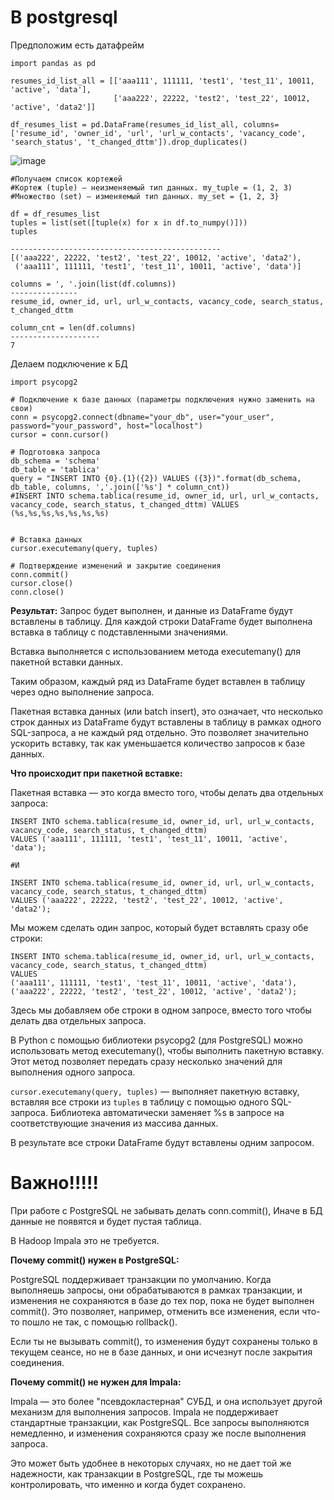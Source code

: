 # **В postgresql**

Предположим есть датафрейм

```
import pandas as pd

resumes_id_list_all = [['aaa111', 111111, 'test1', 'test_11', 10011, 'active', 'data'],  
                       ['aaa222', 22222, 'test2', 'test_22', 10012, 'active', 'data2']]

df_resumes_list = pd.DataFrame(resumes_id_list_all, columns=['resume_id', 'owner_id', 'url', 'url_w_contacts', 'vacancy_code', 'search_status', 't_changed_dttm']).drop_duplicates()
```

![image](https://github.com/user-attachments/assets/6d9a74e0-9b2a-4427-b8a5-975ca8e1ff52)

```
#Получаем список кортежей
#Кортеж (tuple) — неизменяемый тип данных. my_tuple = (1, 2, 3)
#Множество (set) — изменяемый тип данных. my_set = {1, 2, 3}

df = df_resumes_list
tuples = list(set([tuple(x) for x in df.to_numpy()]))
tuples

-----------------------------------------------
[('aaa222', 22222, 'test2', 'test_22', 10012, 'active', 'data2'),
 ('aaa111', 111111, 'test1', 'test_11', 10011, 'active', 'data')]
```

```
columns = ', '.join(list(df.columns))
---------------
resume_id, owner_id, url, url_w_contacts, vacancy_code, search_status, t_changed_dttm
```

```
column_cnt = len(df.columns)
--------------------
7
```

Делаем подключение к БД

```
import psycopg2

# Подключение к базе данных (параметры подключения нужно заменить на свои)
conn = psycopg2.connect(dbname="your_db", user="your_user", password="your_password", host="localhost")
cursor = conn.cursor()

# Подготовка запроса
db_schema = 'schema'
db_table = 'tablica'
query = "INSERT INTO {0}.{1}({2}) VALUES ({3})".format(db_schema, db_table, columns, ','.join(['%s'] * column_cnt))
#INSERT INTO schema.tablica(resume_id, owner_id, url, url_w_contacts, vacancy_code, search_status, t_changed_dttm) VALUES (%s,%s,%s,%s,%s,%s,%s)


# Вставка данных
cursor.executemany(query, tuples)

# Подтверждение изменений и закрытие соединения
conn.commit()
cursor.close()
conn.close()
```

**Результат:** Запрос будет выполнен, и данные из DataFrame будут вставлены в таблицу. Для каждой строки DataFrame будет выполнена вставка в таблицу с подставленными значениями.

Вставка выполняется с использованием метода executemany() для пакетной вставки данных.

Таким образом, каждый ряд из DataFrame будет вставлен в таблицу через одно выполнение запроса.

Пакетная вставка данных (или batch insert), это означает, что несколько строк данных из DataFrame будут вставлены в таблицу в рамках одного SQL-запроса, а не каждый ряд отдельно. Это позволяет значительно ускорить вставку, так как уменьшается количество запросов к базе данных.

**Что происходит при пакетной вставке:**

Пакетная вставка — это когда вместо того, чтобы делать два отдельных запроса:

```
INSERT INTO schema.tablica(resume_id, owner_id, url, url_w_contacts, vacancy_code, search_status, t_changed_dttm)
VALUES ('aaa111', 111111, 'test1', 'test_11', 10011, 'active', 'data');

#И

INSERT INTO schema.tablica(resume_id, owner_id, url, url_w_contacts, vacancy_code, search_status, t_changed_dttm)
VALUES ('aaa222', 22222, 'test2', 'test_22', 10012, 'active', 'data2');
```

Мы можем сделать один запрос, который будет вставлять сразу обе строки:

```
INSERT INTO schema.tablica(resume_id, owner_id, url, url_w_contacts, vacancy_code, search_status, t_changed_dttm)
VALUES 
('aaa111', 111111, 'test1', 'test_11', 10011, 'active', 'data'),
('aaa222', 22222, 'test2', 'test_22', 10012, 'active', 'data2');
```

Здесь мы добавляем обе строки в одном запросе, вместо того чтобы делать два отдельных запроса.

В Python с помощью библиотеки psycopg2 (для PostgreSQL) можно использовать метод executemany(), чтобы выполнить пакетную вставку. Этот метод позволяет передать сразу несколько значений для выполнения одного запроса.

`cursor.executemany(query, tuples)` — выполняет пакетную вставку, вставляя все строки из `tuples` в таблицу с помощью одного SQL-запроса. Библиотека автоматически заменяет %s в запросе на соответствующие значения из массива данных.

В результате все строки DataFrame будут вставлены одним запросом.


# **Важно!!!!!**

При работе с PostgreSQL не забывать делать conn.commit(), Иначе в БД данные не появятся и будет пустая таблица.

В Hadoop Impala это не требуется.

**Почему commit() нужен в PostgreSQL:**

PostgreSQL поддерживает транзакции по умолчанию. Когда выполняешь запросы, они обрабатываются в рамках транзакции, и изменения не сохраняются в базе до тех пор, пока не будет выполнен commit(). Это позволяет, например, отменить все изменения, если что-то пошло не так, с помощью rollback().

Если ты не вызывать commit(), то изменения будут сохранены только в текущем сеансе, но не в базе данных, и они исчезнут после закрытия соединения.

**Почему commit() не нужен для Impala:**

Impala — это более "псевдокластерная" СУБД, и она использует другой механизм для выполнения запросов. Impala не поддерживает стандартные транзакции, как PostgreSQL. Все запросы выполняются немедленно, и изменения сохраняются сразу же после выполнения запроса.

Это может быть удобнее в некоторых случаях, но не дает той же надежности, как транзакции в PostgreSQL, где ты можешь контролировать, что именно и когда будет сохранено.
